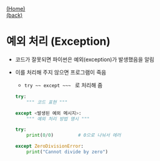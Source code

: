 [(Home)](https://github.com/DoranLyong/Python_study) <br/>
[(back)](https://github.com/DoranLyong/Python_study/tree/master/2_crash/1_grammar)

# 예외 처리 (Exception)
* 코드가 잘못되면 파이썬은 예외(exception)가 발생했음을 알림 
* 이를 처리해 주지 않으면 프로그램이 죽음 
    * ```try ~~ except ~~~ ``` 로 처리해 줌 

    ``` python 
    try:
        """ 코드 표현 """

    except <발생된 예외 메시지>:
        """ 예외 처리 방법 명시 """
    ```

    ``` python 
    try: 
        print(0/0)         # 0으로 나눠서 에러 

    except ZeroDivisionError: 
        print("Cannot divide by zero")
     ```